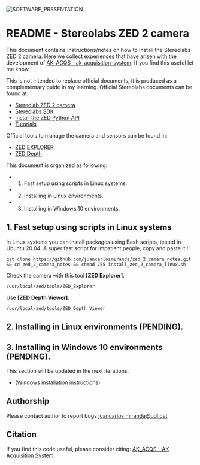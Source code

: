 ![SOFTWARE_PRESENTATION](https://github.com/GRAP-UdL-AT/ak_acquisition_system/tree/main/docs/zed_2_camera_notes/img/zed_2_presentation.png?raw=true)

# README - Stereolabs ZED 2 camera

This document contains instructions/notes on how to install the Stereolabs ZED 2 camera. Here we collect experiences
that have arisen with the development
of [AK_ACQS - ak_acquisition_system](https://github.com/GRAP-UdL-AT/ak_acquisition_system/). If you find this useful let
me know.

This is not intended to replace official documents, it is produced as a complementary guide in my learning. Official
Stereolabs documents can be found at:

* [Stereolab ZED 2 camera](https://www.stereolabs.com/zed-2/)
* [Stereolabs SDK](https://www.stereolabs.com/developers/release/)
* [Install the ZED Python API](https://www.stereolabs.com/docs/app-development/python/install/)
* [Tutorials](https://www.stereolabs.com/docs/tutorials/)

Official tools to manage the camera and sensors can be found in:

* [ZED EXPLORER](https://www.stereolabs.com/zed-2/)
* [ZED Depth](https://www.stereolabs.com/zed-2/)

This document is organized as following:

*
    1. Fast setup using scripts in Linux systems.
*
    2. Installing in Linux environments.
*
    3. Installing in Windows 10 environments.

## 1. Fast setup using scripts in Linux systems

In Linux systems you can install packages using Bash scripts, tested in Ubuntu 20.04. A super fast script for impatient
people, copy and paste it!!!

```
git clone https://github.com/juancarlosmiranda/zed_2_camera_notes.git && cd zed_2_camera_notes && chmod 755 install_zed_2_camera_linux.sh
```

Check the camera with this tool **[ZED Explorer]**.

```
/usr/local/zed/tools/ZED_Explorer
```

Use **[ZED Depth Viewer]**.

```
/usr/local/zed/tools/ZED_Depth_Viewer
```

## 2. Installing in Linux environments (PENDING).

## 3. Installing in Windows 10 environments (PENDING).

This section will be updated in the next iterations.

* (Windows installation instructions)

## Authorship

Please contact author to report bugs juancarlos.miranda@udl.cat

## Citation

If you find this code useful, please consider citing:
[AK_ACQS - AK Acquisition System](https://github.com/GRAP-UdL-AT/ak_acquisition_system).